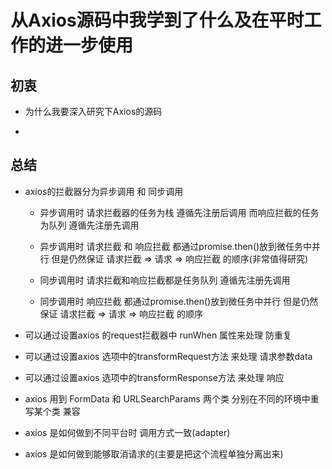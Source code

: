 # 从Axios源码中我学到了什么及在平时工作的进一步使用

## 初衷

- 为什么我要深入研究下Axios的源码

- 


## 总结

- axios的拦截器分为异步调用 和 同步调用

  * 异步调用时 请求拦截器的任务为栈 遵循先注册后调用 而响应拦截的任务为队列 遵循先注册先调用

  * 异步调用时 请求拦截 和 响应拦截 都通过promise.then()放到微任务中并行 但是仍然保证 请求拦截 => 请求 => 响应拦截 的顺序(非常值得研究)

  * 同步调用时 请求拦截和响应拦截都是任务队列 遵循先注册先调用

  * 同步调用时 响应拦截 都通过promise.then()放到微任务中并行 但是仍然保证 请求拦截 => 请求 => 响应拦截 的顺序

- 可以通过设置axios 的request拦截器中 runWhen 属性来处理 防重复

- 可以通过设置axios 选项中的transformRequest方法 来处理 请求参数data

- 可以通过设置axios 选项中的transformResponse方法 来处理 响应

- axios 用到 FormData 和 URLSearchParams 两个类 分别在不同的环境中重写某个类 兼容

- axios 是如何做到不同平台时 调用方式一致(adapter)

- axios 是如何做到能够取消请求的(主要是把这个流程单独分离出来)